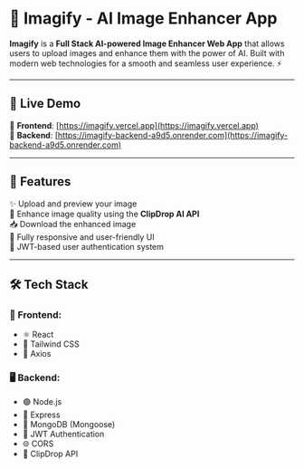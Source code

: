 # 🌟 Imagify - AI Image Enhancer App

**Imagify** is a **Full Stack AI-powered Image Enhancer Web App** that allows users to upload images and enhance them with the power of AI. Built with modern web technologies for a smooth and seamless user experience. ⚡

---

## 🚀 Live Demo

🔗 **Frontend**: [https://imagify.vercel.app](https://imagify.vercel.app)  
🔗 **Backend**: [https://imagify-backend-a9d5.onrender.com](https://imagify-backend-a9d5.onrender.com)

---

## 📸 Features

✨ Upload and preview your image  
🤖 Enhance image quality using the **ClipDrop AI API**  
📥 Download the enhanced image  
📱 Fully responsive and user-friendly UI  
🔐 JWT-based user authentication system

---

## 🛠️ Tech Stack

### 🧩 Frontend:
- ⚛️ React  
- 🎨 Tailwind CSS  
- 🔗 Axios  

### 🖥️ Backend:
- 🟢 Node.js  
- 🚂 Express  
- 🍃 MongoDB (Mongoose)  
- 🔐 JWT Authentication  
- 🌐 CORS  
- 🧠 ClipDrop API

